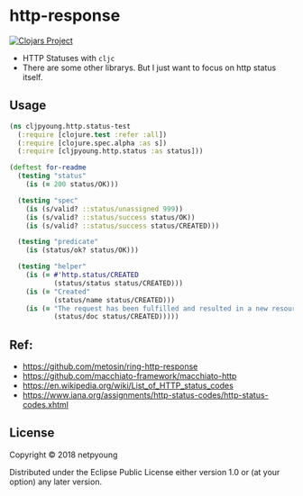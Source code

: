 # http-response

[![Clojars Project](https://img.shields.io/clojars/v/netpyoung/cljpyoung.http.status.svg)](https://clojars.org/netpyoung/cljpyoung.http.status)

* HTTP Statuses with `cljc`
* There are some other librarys. But I just want to focus on http status itself.

## Usage

``` clojure
(ns cljpyoung.http.status-test
  (:require [clojure.test :refer :all])
  (:require [clojure.spec.alpha :as s])
  (:require [cljpyoung.http.status :as status]))

(deftest for-readme
  (testing "status"
    (is (= 200 status/OK)))

  (testing "spec"
    (is (s/valid? ::status/unassigned 999))
    (is (s/valid? ::status/success status/OK))
    (is (s/valid? ::status/success status/CREATED)))

  (testing "predicate"
    (is (status/ok? status/OK)))

  (testing "helper"
    (is (= #'http.status/CREATED
           (status/status status/CREATED)))
    (is (= "Created"
           (status/name status/CREATED)))
    (is (= "The request has been fulfilled and resulted in a new resource being created."
           (status/doc status/CREATED)))))
```

## Ref:
* https://github.com/metosin/ring-http-response
* https://github.com/macchiato-framework/macchiato-http
* https://en.wikipedia.org/wiki/List_of_HTTP_status_codes
* https://www.iana.org/assignments/http-status-codes/http-status-codes.xhtml


## License

Copyright © 2018 netpyoung

Distributed under the Eclipse Public License either version 1.0 or (at
your option) any later version.
